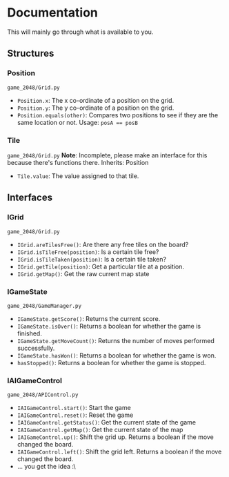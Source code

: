 # Documentation
This will mainly go through what is available to you.

## Structures
### Position
`game_2048/Grid.py`
- `Position.x`: The x co-ordinate of a position on the grid.
- `Position.y`: The y co-ordinate of a position on the grid.
- `Position.equals(other)`: Compares two positions to see if they are the same location or not. Usage: `posA == posB`

### Tile
`game_2048/Grid.py`
**Note**: Incomplete, please make an interface for this because there's functions there.
Inherits: Position
- `Tile.value`: The value assigned to that tile.

## Interfaces
### IGrid
`game_2048/Grid.py`
- `IGrid.areTilesFree()`: Are there any free tiles on the board?
- `IGrid.isTileFree(position)`: Is a certain tile free?
- `IGrid.isTileTaken(position)`: Is a certain tile taken?
- `IGrid.getTile(position)`: Get a particular tile at a position.
- `IGrid.getMap()`: Get the raw current map state

### IGameState
`game_2048/GameManager.py`
- `IGameState.getScore()`: Returns the current score.
- `IGameState.isOver()`: Returns a boolean for whether the game is finished.
- `IGameState.getMoveCount()`: Returns the number of moves performed successfully.
- `IGameState.hasWon()`: Returns a boolean for whether the game is won.
- `hasStopped()`: Returns a boolean for whether the game is stopped.

### IAIGameControl
`game_2048/APIControl.py`
- `IAIGameControl.start()`: Start the game
- `IAIGameControl.reset()`: Reset the game
- `IAIGameControl.getStatus()`: Get the current state of the game
- `IAIGameControl.getMap()`: Get the current state of the map
- `IAIGameControl.up()`: Shift the grid up. Returns a boolean if the move changed the board.
- `IAIGameControl.left()`: Shift the grid left. Returns a boolean if the move changed the board.
- ... you get the idea :\